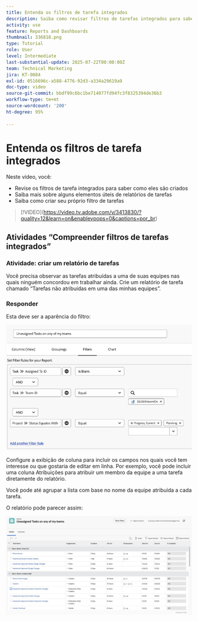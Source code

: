 ```yaml
---
title: Entenda os filtros de tarefa integrados
description: Saiba como revisar filtros de tarefas integrados para saber como eles são criados e crie seu próprio filtro de tarefas no Workfront.
activity: use
feature: Reports and Dashboards
thumbnail: 336818.png
type: Tutorial
role: User
level: Intermediate
last-substantial-update: 2025-07-22T00:00:00Z
team: Technical Marketing
jira: KT-9084
exl-id: 0516696c-a588-4776-92d3-a334a29619a9
doc-type: video
source-git-commit: bbdf99c6bc1be714077fd94fc3f8325394de36b3
workflow-type: tm+mt
source-wordcount: '200'
ht-degree: 95%

---
```


# Entenda os filtros de tarefa integrados

Neste vídeo, você:

* Revise os filtros de tarefa integrados para saber como eles são criados
* Saiba mais sobre alguns elementos úteis de relatórios de tarefas
* Saiba como criar seu próprio filtro de tarefas

>[!VIDEO]&#x200B;(https://video.tv.adobe.com/v/3413830/?quality=12&learn=on&enablevpops=0&captions=por_br)

## Atividades “Compreender filtros de tarefas integrados”


### Atividade: criar um relatório de tarefas

Você precisa observar as tarefas atribuídas a uma de suas equipes nas quais ninguém concordou em trabalhar ainda. Crie um relatório de tarefa chamado “Tarefas não atribuídas em uma das minhas equipes”.

### Responder

Esta deve ser a aparência do filtro:

![Uma imagem da tela de criação de um filtro de tarefa](assets/opening-built-in-task-filters-1.png)

Configure a exibição de coluna para incluir os campos nos quais você tem interesse ou que gostaria de editar em linha. Por exemplo, você pode incluir uma coluna Atribuições para atribuir um membro da equipe a uma tarefa diretamente do relatório.

Você pode até agrupar a lista com base no nome da equipe atribuída a cada tarefa.

O relatório pode parecer assim:

![Uma imagem de um relatório de tarefa](assets/opening-built-in-task-filters-2.png)
